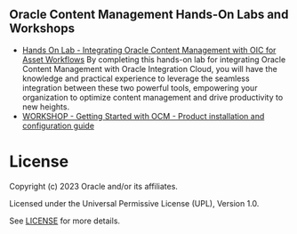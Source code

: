 ## Oracle Content Management Hands-On Labs and Workshops


- [Hands On Lab - Integrating Oracle Content Management with OIC for Asset Workflows](OCM_Getting_Started_Workshop_2023.pdf)
By completing this hands-on lab for integrating Oracle Content Management with Oracle Integration Cloud, you will have the knowledge and practical experience to leverage the seamless integration between these two powerful tools, empowering your organization to optimize content management and drive productivity to new heights.
- [WORKSHOP - Getting Started with OCM - Product installation and configuration guide](LAB_Setup_OIC_with_OCM_2023.pdf)




# License
 
Copyright (c) 2023 Oracle and/or its affiliates.
 
Licensed under the Universal Permissive License (UPL), Version 1.0.
 
See [LICENSE](https://github.com/oracle-devrel/technology-engineering/blob/main/LICENSE) for more details.